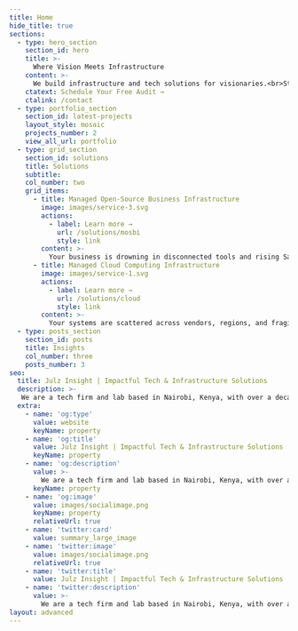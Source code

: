 ```yaml
---
title: Home
hide_title: true
sections:
  - type: hero_section
    section_id: hero
    title: >-
      Where Vision Meets Infrastructure
    content: >-
      We build infrastructure and tech solutions for visionaries.<br>Strategically Engineered. Scalable by Design. Excellently Crafted. Built for Impact.
    ctatext: Schedule Your Free Audit →
    ctalink: /contact
  - type: portfolio_section
    section_id: latest-projects
    layout_style: mosaic
    projects_number: 2
    view_all_url: portfolio
  - type: grid_section
    section_id: solutions
    title: Solutions
    subtitle: 
    col_number: two
    grid_items:
      - title: Managed Open-Source Business Infrastructure
        image: images/service-3.svg
        actions:
          - label: Learn more →
            url: /solutions/mosbi
            style: link
        content: >-
          Your business is drowning in disconnected tools and rising SaaS costs. Every workflow is a workaround, every report a reconciliation. You’re not inefficient; your infrastructure is.<br>We fix that.<br>Julz Insight delivers a unified, modular open-source stack—ERP, CRM, documents, automation, dashboards. All designed, deployed, and managed for scale. You get clarity, control, and speed. We handle the complexity.<br>**Let’s build the backbone your business deserves.**
      - title: Managed Cloud Computing Infrastructure
        image: images/service-1.svg
        actions:
          - label: Learn more →
            url: /solutions/cloud
            style: link
        content: >-
          Your systems are scattered across vendors, regions, and fragile hosting setups. Every outage is a scramble, every deployment a gamble. You’re not unstable; your cloud strategy is. <br>We fix that.<br>Julz Insight delivers sovereign, automation-ready cloud environments, On-Prem, Hybrid, or Multi-region. Built for uptime, control, and scale. You get resilience, observability, and speed. We handle the orchestration.<br>**Let’s deploy the infrastructure you deserve.**
  - type: posts_section
    section_id: posts
    title: Insights
    col_number: three
    posts_number: 3 
seo:
  title: Julz Insight | Impactful Tech & Infrastructure Solutions
  description: >-
   We are a tech firm and lab based in Nairobi, Kenya, with over a decade of experience in Software, Web, Cloud, Design, Open-Source, and digital Transformation Expertise. We build impactful tech products and solutions that solve complex challenges and illuminate possibilities.
  extra:
    - name: 'og:type'
      value: website
      keyName: property
    - name: 'og:title'
      value: Julz Insight | Impactful Tech & Infrastructure Solutions
      keyName: property
    - name: 'og:description'
      value: >-
        We are a tech firm and lab based in Nairobi, Kenya, with over a decade of experience in Software, Web, Cloud, Design, Open-Source, and digital Transformation Expertise. We build impactful tech products and solutions that solve complex challenges and illuminate possibilities.
      keyName: property
    - name: 'og:image'
      value: images/socialimage.png
      keyName: property
      relativeUrl: true
    - name: 'twitter:card'
      value: summary_large_image
    - name: 'twitter:image'
      value: images/socialimage.png
      relativeUrl: true
    - name: 'twitter:title'
      value: Julz Insight | Impactful Tech & Infrastructure Solutions
    - name: 'twitter:description'
      value: >-
        We are a tech firm and lab based in Nairobi, Kenya, with over a decade of experience in Software, Web, Cloud, Design, Open-Source, and digital Transformation Expertise. We build impactful tech products and solutions that solve complex challenges and illuminate possibilities.
layout: advanced
---
```

